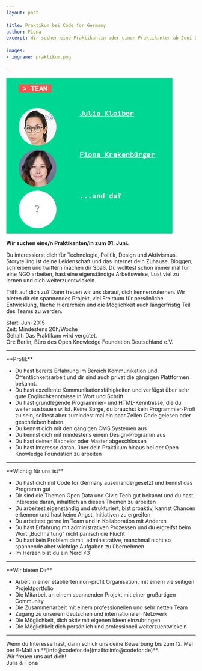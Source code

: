 ```yaml
---
layout: post

title: Praktikum bei Code for Germany
author: Fiona
excerpt: Wir suchen eine Praktikantin oder einen Praktikanten ab Juni 2015

images:
- imgname: praktikum.png

---
```

![praktikum](/assets/blog/praktikum.png)

<strong>Wir suchen eine/n Praktikanten/in zum 01. Juni.</strong>

Du interessierst dich für Technologie, Politik, Design und Aktivismus. Storytelling ist deine Leidenschaft und das Internet dein Zuhause. Bloggen, schreiben und twittern machen dir Spaß. Du wolltest schon immer mal für eine NGO arbeiten, hast eine eigenständige Arbeitsweise, Lust viel zu lernen und dich weiterzuentwickeln. 

Trifft auf dich zu? Dann freuen wir uns darauf, dich kennenzulernen. Wir bieten dir ein spannendes Projekt, viel Freiraum für persönliche Entwicklung, flache Hierarchien und die Möglichkeit auch längerfristig Teil des Teams zu werden. 

Start: Juni 2015<br>
Zeit: Mindestens 20h/Woche<br>
Gehalt: Das Praktikum wird vergütet. <br>
Ort: Berlin, Büro des Open Knowledge Foundation Deutschland e.V.

<hr>
**Profil:**

* Du hast bereits Erfahrung im Bereich Kommunikation und Öffentlichkeitsarbeit und dir sind auch privat die gängigen Plattformen bekannt. 
* Du hast exzellente Kommunikationsfähigkeiten und verfügst über sehr gute Englischkenntnisse in Wort und Schrift
* Du hast grundlegende Programmier- und HTML-Kenntnisse, die du weiter ausbauen willst. Keine Sorge, du brauchst kein Programmier-Profi zu sein, solltest aber zumindest mal ein paar Zeilen Code gelesen oder geschrieben haben.
* Du kennst dich mit den gängigen CMS Systemen aus
* Du kennst dich mit mindestens einem Design-Programm aus 
* Du hast deinen Bachelor oder Master abgeschlossen
* Du hast Interesse daran, über dein Praktikum hinaus bei der Open Knowledge Foundation zu arbeiten

<hr> 
**Wichtig für uns ist**

* Du hast dich mit Code for Germany auseinandergesetzt und kennst das Programm gut
* Dir sind die Themen Open Data und Civic Tech gut bekannt und du hast Interesse daran, inhaltlich an diesen Themen zu arbeiten
* Du arbeitest eigenständig und strukturiert, bist proaktiv, kannst Chancen erkennen und hast keine Angst, Initiativen zu ergreifen
* Du arbeitest gerne im Team und in Kollaboration mit Anderen
* Du hast Erfahrung mit administrativen Prozessen und du ergreifst beim Wort „Buchhaltung“ nicht panisch die Flucht
* Du hast kein Problem damit, administrative, manchmal nicht so spannende aber wichtige Aufgaben zu übernehmen
* Im Herzen bist du ein Nerd <3 <br>

<hr>
**Wir bieten Dir**

* Arbeit in einer etablierten non-profit Organisation, mit einem vielseitigen Projektportfolio
* Die Mitarbeit an einem spannenden Projekt mit einer großartigen Community
* Die Zusammenarbeit mit einem professionellen und sehr netten Team
* Zugang zu unserem deutschen und internationalen Netzwerk 
* Die Möglichkeit, dich aktiv mit eigenen Ideen einzubringen
* Die Möglichkeit dich persönlich und professionell weiterzuentwickeln

<hr>
Wenn du Interesse hast, dann schick uns deine Bewerbung bis zum 12. Mai per E-Mail an **[info@codefor.de](mailto:info@codefor.de)**.<br>
Wir freuen uns auf dich!<br>
Julia & Fiona 


